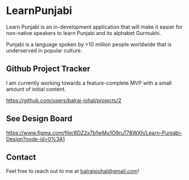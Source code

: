 # LearnPunjabi

Learn Punjabi is an in-development application that will make it easier for non-native speakers to learn Punjabi and its alphabet Gurmukhi.

Punjabi is a language spoken by >10 million people worldwide that is underserved in popular culture.

## Github Project Tracker
I am currently working towards a feature-complete MVP with a small amount of initial content.

https://github.com/users/balraj-johal/projects/2

## See Design Board
https://www.figma.com/file/8DZ2x7b1wMu1O9ruT78WXh/Learn-Punjabi-Design?node-id=0%3A1

## Contact
Feel free to reach out to me at balrajsjohal@gmail.com!